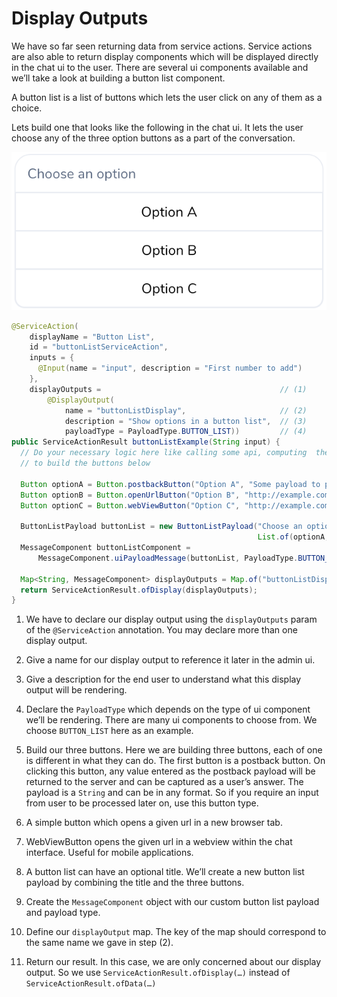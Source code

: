 # Display Outputs

We have so far seen returning data from service actions. Service actions are also able to return display components which will be displayed directly in the chat ui to the user. There are several ui components available and we’ll take a look at building a button list component.

A button list is a list of buttons which lets the user click on any of them as a choice.

Lets build one that looks like the following in the chat ui. It lets the user choose any of the three option buttons as a part of the conversation.

![button list ui](images/button_list_ui.png)

```java
@ServiceAction(
    displayName = "Button List", 
    id = "buttonListServiceAction",         
    inputs = {
      @Input(name = "input", description = "First number to add")
    },
    displayOutputs =                                        // (1)
        @DisplayOutput(
            name = "buttonListDisplay",                     // (2)
            description = "Show options in a button list",  // (3)
            payloadType = PayloadType.BUTTON_LIST))         // (4)
public ServiceActionResult buttonListExample(String input) {
  // Do your necessary logic here like calling some api, computing  the data etc.
  // to build the buttons below
  
  Button optionA = Button.postbackButton("Option A", "Some payload to postback");                  // (5)
  Button optionB = Button.openUrlButton("Option B", "http://example.com");                         // (6)
  Button optionC = Button.webViewButton("Option C", "http://example.com", WebViewHeight.COMPACT);  // (7)
  
  ButtonListPayload buttonList = new ButtonListPayload("Choose an option", 
                                                       List.of(optionA, optionB, optionC));        // (8)
  MessageComponent buttonListComponent =
      MessageComponent.uiPayloadMessage(buttonList, PayloadType.BUTTON_LIST);                      // (9)
  
  Map<String, MessageComponent> displayOutputs = Map.of("buttonListDisplay", buttonListComponent); // (10)
  return ServiceActionResult.ofDisplay(displayOutputs);                                            // (11)
}
```

1. We have to declare our display output using the `displayOutputs` param of the `@ServiceAction` annotation. You may declare more than one display output.

1. Give a name for our display output to reference it later in the admin ui.

1. Give a description for the end user to understand what this display output will be rendering.

1. Declare the `PayloadType` which depends on the type of ui component we’ll be rendering. There are many ui components to choose from. We choose `BUTTON_LIST` here as an example.

1. Build our three buttons. Here we are building three buttons, each of one is different in what they can do. The first button is a postback button. On clicking this button, any value entered as the postback payload will be returned to the server and can be captured as a user’s answer. The payload is a `String` and can be in any format. So if you require an input from user to be processed later on, use this button type.

1. A simple button which opens a given url in a new browser tab.

1. WebViewButton opens the given url in a webview within the chat interface. Useful for mobile applications.

1. A button list can have an optional title. We’ll create a new button list payload by combining the title and the three buttons.

1. Create the `MessageComponent` object with our custom button list payload and payload type.

1. Define our `displayOutput` map. The key of the map should correspond to the same name we gave in step (2).

1. Return our result. In this case, we are only concerned about our display output. So we use `ServiceActionResult.ofDisplay(…)` instead of `ServiceActionResult.ofData(…)`
